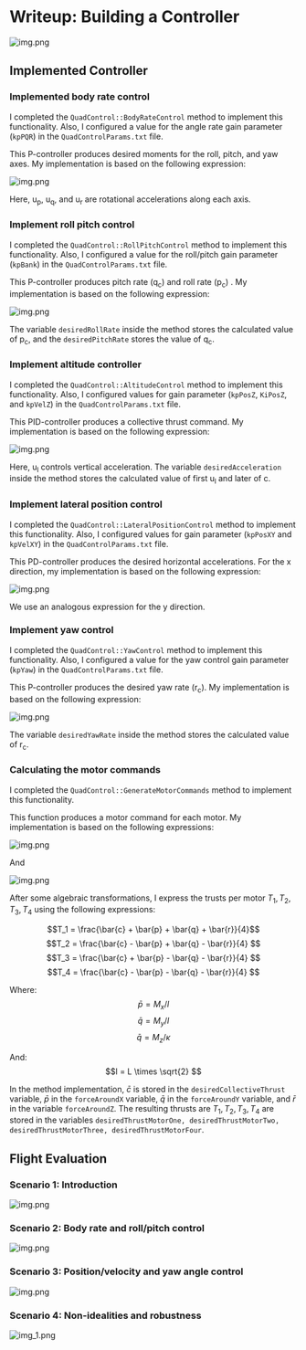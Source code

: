 # Writeup: Building a Controller #

![img.png](img/controller_design.png)

## Implemented Controller


### Implemented body rate control  

I completed the `QuadControl::BodyRateControl` method
to implement this functionality.
Also, I configured a value for the angle rate gain parameter (`kpPQR`)
in the `QuadControlParams.txt` file.

This P-controller produces desired moments for the
roll, pitch, and yaw axes.
My implementation is based on the following expression:

![img.png](img/body_rate_controller.png)

Here, u<sub>p</sub>, u<sub>q</sub>, and u<sub>r</sub> are
rotational accelerations along each axis.

### Implement roll pitch control

I completed the `QuadControl::RollPitchControl` method
to implement this functionality.
Also, I configured a value for the roll/pitch gain parameter (`kpBank`)
in the `QuadControlParams.txt` file.

This P-controller produces pitch rate (q<sub>c</sub>) and roll rate (p<sub>c</sub>) .
My implementation is based on the following expression:

![img.png](img/roll_pitch_control.png)

The variable `desiredRollRate` inside the method stores
the calculated value of p<sub>c</sub>, and the `desiredPitchRate`
stores the value of q<sub>c</sub>.

### Implement altitude controller

I completed the `QuadControl::AltitudeControl` method
to implement this functionality.
Also, I configured values for gain parameter (`kpPosZ`, `KiPosZ`, and `kpVelZ`)
in the `QuadControlParams.txt` file.

This PID-controller produces  a collective thrust command.
My implementation is based on the following expression:

![img.png](img/altitude_controller.png)

Here, u<sub>l</sub> controls vertical acceleration.
The variable `desiredAcceleration` inside the method stores
the calculated value of first u<sub>l</sub> and later
of c.

### Implement lateral position control

I completed the `QuadControl::LateralPositionControl` method
to implement this functionality.
Also, I configured values for gain parameter (`kpPosXY` and `kpVelXY`)
in the `QuadControlParams.txt` file.

This PD-controller produces the desired horizontal
accelerations.
For the x direction, my implementation is based on the
following expression:

![img.png](img/lateral_position_controller.png)

We use an analogous expression for the y direction.


### Implement yaw control
I completed the `QuadControl::YawControl` method
to implement this functionality.
Also, I configured a value for the yaw control gain parameter (`kpYaw`)
in the `QuadControlParams.txt` file.

This P-controller produces the desired yaw rate (r<sub>c</sub>).
My implementation is based on the following expression:

![img.png](img/yaw_controller.png)

The variable `desiredYawRate` inside the method stores
the calculated value of r<sub>c</sub>.

### Calculating the motor commands

I completed the `QuadControl::GenerateMotorCommands` method
to implement this functionality.

This function produces a motor command for each motor.
My implementation is based on the following expressions:

![img.png](img/motor_commands_1.png)

And

![img.png](img/motor_commands_2.png)

After some algebraic transformations, I express the trusts per motor $T_1, T_2, T_3,T_4$
using the following expressions:

$$T_1 = \frac{\bar{c} + \bar{p} + \bar{q} + \bar{r}}{4}$$
$$T_2 = \frac{\bar{c} - \bar{p} + \bar{q} - \bar{r}}{4} $$
$$T_3 = \frac{\bar{c} + \bar{p} - \bar{q} - \bar{r}}{4} $$
$$T_4 = \frac{\bar{c} - \bar{p} - \bar{q} - \bar{r}}{4} $$

Where:
$$\bar{p} = M_x/l$$
$$\bar{q} = M_y/l$$
$$\bar{q} = M_z/\kappa$$

And:
$$l = L \times \sqrt{2} $$



In the method implementation, $\bar{c}$ is stored in the `desiredCollectiveThrust`
variable, $\bar{p}$ in the `forceAroundX` variable, $\bar{q}$ in the `forceAroundY`
variable, and $\bar{r}$ in the variable `forceAroundZ`. The resulting thrusts
are $T_1, T_2, T_3,T_4$ are stored in the variables `desiredThrustMotorOne, desiredThrustMotorTwo, desiredThrustMotorThree, desiredThrustMotorFour`.



## Flight Evaluation


### Scenario 1: Introduction  

![img.png](img/scenario_1.png)

### Scenario 2: Body rate and roll/pitch control  

![img.png](img/scenario_2.png)

### Scenario 3: Position/velocity and yaw angle control

![img.png](img/scenario_3.png)

### Scenario 4: Non-idealities and robustness   

![img_1.png](img/scenario_4.png)
